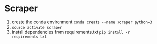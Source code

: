 # Scraper


1. create the conda environment `conda create --name scraper python=3`
2. `source activate scraper`
2. install dependencies from requirements.txt `pip install -r requirements.txt`
